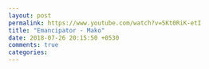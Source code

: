 ```yaml
---
layout: post
permalink: https://www.youtube.com/watch?v=5Kt0RiK-etI
title: "Emancipator - Mako"
date: 2018-07-26 20:15:50 +0530
comments: true
categories: 
---
```

